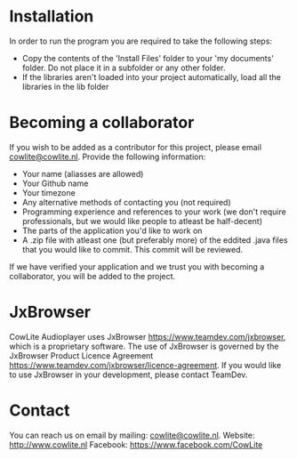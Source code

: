 Installation
============
In order to run the program you are required to take the following steps:
-	Copy the contents of the 'Install Files' folder to your 'my documents' folder. Do not place it in a subfolder or any other folder.
-	If the libraries aren't loaded into your project automatically, load all the libraries in the lib folder


Becoming a collaborator
=======================
If you wish to be added as a contributor for this project, please email cowlite@cowlite.nl. Provide the following information:
-	Your name (aliasses are allowed)
-	Your Github name
-	Your timezone
-	Any alternative methods of contacting you (not required)
-	Programming experience and references to your work (we don't require professionals, but we would like people to atleast be half-decent)
-	The parts of the application you'd like to work on
-	A .zip file with atleast one (but preferably more) of the eddited .java files that you would like to commit. This commit will be reviewed.

If we have verified your application and we trust you with becoming a collaborator, you will be added to the project.


JxBrowser
=========
CowLite Audioplayer uses JxBrowser https://www.teamdev.com/jxbrowser, which is a proprietary software. The use of JxBrowser is governed by the JxBrowser Product Licence Agreement https://www.teamdev.com/jxbrowser/licence-agreement.
If you would like to use JxBrowser in your development, please contact TeamDev.


Contact
=======
You can reach us on email by mailing: cowlite@cowlite.nl.
Website: http://www.cowlite.nl
Facebook: https://www.facebook.com/CowLite